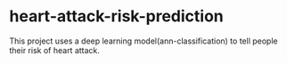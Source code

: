 # heart-attack-risk-prediction
This project uses a deep learning model(ann-classification) to tell people their risk of heart attack.
